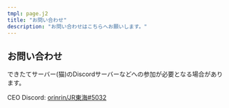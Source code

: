 ```yaml
---
tmpl: page.j2
title: "お問い合わせ"
description: "お問い合わせはこちらへお願いします。"
---
```


## お問い合わせ

できたてサーバー(猫)のDiscordサーバーなどへの参加が必要となる場合があります。

CEO Discord: [orinrin/JR東海#5032](https://discordapp.com/users/817257680078897182)
